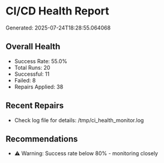 # CI/CD Health Report

Generated: 2025-07-24T18:28:55.064068

## Overall Health
- Success Rate: 55.0%
- Total Runs: 20
- Successful: 11
- Failed: 8
- Repairs Applied: 38

## Recent Repairs
- Check log file for details: /tmp/ci_health_monitor.log

## Recommendations
- ⚠️ Warning: Success rate below 80% - monitoring closely
